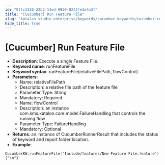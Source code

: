 ```yaml
---
id: "92fc1330-22b2-11ed-9930-0242fe3e4a3f"
title: "[Cucumber] Run Feature File"
slug: "katalon-studio-enterprise/keywords/cucumber-keywords/cucumber-run-feature-file"
hide_title: true
---
```

  

# <a id="id" class="anchor_top_offset"/><a id="ariaid-title1" class="anchor_top_offset"/>[Cucumber] Run Feature File

  
    
<ul xmlns="http://www.w3.org/1999/xhtml" className="ul">   <li className="li">     <strong className="ph b">Description</strong>: Execute a single Feature     File.</li>   <li className="li">     <strong className="ph b">Keyword name</strong>: runFeatureFile</li>   <li className="li">     <strong className="ph b">Keyword syntax</strong>:     runFeatureFile(relativeFilePath, flowControl)</li>   <li className="li">     <strong className="ph b">Parameters</strong>:      <ul className="ul">       <li className="li">Name: relativeFilePath</li>       <li className="li">Description: a relative file path of the feature file</li>       <li className="li">Parameter Type: String</li>       <li className="li">Mandatory: Required</li>       <li className="li">Name: flowControl</li>       <li className="li">Description: an instance         com.kms.katalon.core.model.FailureHandling that controls the         running flow</li>       <li className="li">Parameter Type: FailureHandling</li>       <li className="li">Mandatory: Optional</li>     </ul>   </li>   <li className="li">     <strong className="ph b">Returns</strong>: an instance of CucumberRunnerResult     that includes the status of keyword and report folder     location.</li>   <li className="li">     <strong className="ph b">Example</strong>:</li> </ul> 
          
<pre xmlns="http://www.w3.org/1999/xhtml" className="pre codeblock"><code>CucumberKW.runFeatureFile('Include/features/New Feature File.feature'){"\n"}</code></pre> 
      

